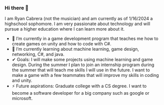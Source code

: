 ### Hi there 👋

  I am Ryan Cabrera (not the musician) and am currently as of 1/16/2024 a highschool sophomore. I am very passionate about technology and will pursue a higher education where I can learn more about it.

- 🔭 I’m currently in a game development program that teaches me how to create games on unity and how to code with C#.
- 🌱 I’m currently learning about machine learning, game design, networking, C#, and java. 
- ✔  Goals: I will make some projects using machine learning and game design. During the summer I plan to join an internship program during the summer that will teach me skills I will use in the future.
    I want to make a game with a few teammates that will improve my skills in coding and unity. 
- ⚡ Future aspirations: Graduate college with a CS degree. I want to become a software developer for a big company such as google or microsoft.
